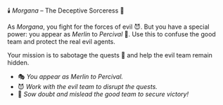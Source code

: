 🕯️ *Morgana* – The Deceptive Sorceress 🖤

As *Morgana*, you fight for the forces of evil 😈. But you have a special power: you appear as *Merlin* to *Percival* 👀. Use this to confuse the good team and protect the real evil agents.  

Your mission is to sabotage the quests 🏰 and help the evil team remain hidden.  

- 🎭 *You appear as Merlin to Percival.*  
- 😈 *Work with the evil team to disrupt the quests.*  
- 🧠 *Sow doubt and mislead the good team to secure victory!*  

